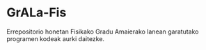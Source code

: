 # GrALa-Fis
Errepositorio honetan Fisikako Gradu Amaierako lanean garatutako programen kodeak aurki daitezke. 
